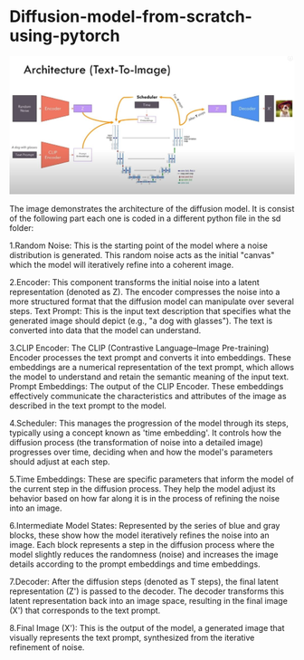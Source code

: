 # Diffusion-model-from-scratch-using-pytorch
![alt text](<Model atchitecture.JPG>)

The image demonstrates the architecture of the diffusion model. It is consist of the following part each one is coded in a different python file in the sd folder:

1.Random Noise: This is the starting point of the model where a noise distribution is generated. This random noise acts as the initial "canvas" which the model will iteratively refine into a coherent image.


2.Encoder: This component transforms the initial noise into a latent representation (denoted as Z). The encoder compresses the noise into a more structured format that the diffusion model can manipulate over several steps.
Text Prompt: This is the input text description that specifies what the generated image should depict (e.g., "a dog with glasses"). The text is converted into data that the model can understand.


3.CLIP Encoder: The CLIP (Contrastive Language–Image Pre-training) Encoder processes the text prompt and converts it into embeddings. These embeddings are a numerical representation of the text prompt, which allows the model to understand and retain the semantic meaning of the input text.
Prompt Embeddings: The output of the CLIP Encoder. These embeddings effectively communicate the characteristics and attributes of the image as described in the text prompt to the model.


4.Scheduler: This manages the progression of the model through its steps, typically using a concept known as 'time embedding'. It controls how the diffusion process (the transformation of noise into a detailed image) progresses over time, deciding when and how the model's parameters should adjust at each step.


5.Time Embeddings: These are specific parameters that inform the model of the current step in the diffusion process. They help the model adjust its behavior based on how far along it is in the process of refining the noise into an image.


6.Intermediate Model States: Represented by the series of blue and gray blocks, these show how the model iteratively refines the noise into an image. Each block represents a step in the diffusion process where the model slightly reduces the randomness (noise) and increases the image details according to the prompt embeddings and time embeddings.


7.Decoder: After the diffusion steps (denoted as T steps), the final latent representation (Z') is passed to the decoder. The decoder transforms this latent representation back into an image space, resulting in the final image (X') that corresponds to the text prompt.


8.Final Image (X'): This is the output of the model, a generated image that visually represents the text prompt, synthesized from the iterative refinement of noise.